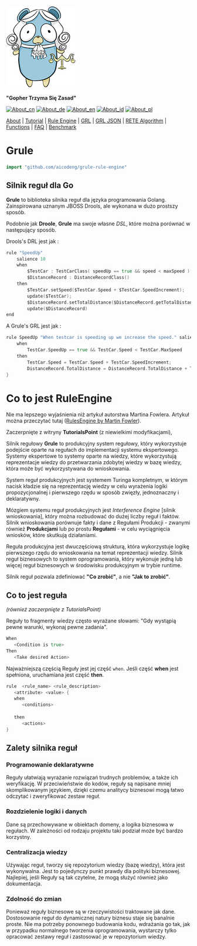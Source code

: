 [![Gopher Holds The Rules](https://github.com/hyperjumptech/grule-rule-engine/blob/master/gopher-grule.png?raw=true)](https://github.com/hyperjumptech/grule-rule-engine/blob/master/gopher-grule.png?raw=true)


__"Gopher Trzyma Się Zasad"__

[![About_cn](https://github.com/yammadev/flag-icons/blob/master/png/CN.png?raw=true)](../cn/About_cn.md)
[![About_de](https://github.com/yammadev/flag-icons/blob/master/png/DE.png?raw=true)](../de/About_de.md)
[![About_en](https://github.com/yammadev/flag-icons/blob/master/png/GB.png?raw=true)](../en/About_en.md)
[![About_id](https://github.com/yammadev/flag-icons/blob/master/png/ID.png?raw=true)](../id/About_id.md)
[![About_pl](https://github.com/yammadev/flag-icons/blob/master/png/PL.png?raw=true)](../pl/About_pl.md)

[About](About_pl.md) | [Tutorial](Tutorial_pl.md) | [Rule Engine](RuleEngine_pl.md) | [GRL](GRL_pl.md) | [GRL JSON](GRL_JSON_pl.md) | [RETE Algorithm](RETE_pl.md) | [Functions](Function_pl.md) | [FAQ](FAQ_pl.md) | [Benchmark](Benchmarking_pl.md)

# Grule

```go
import "github.com/aicodeng/grule-rule-engine"
```

## Silnik reguł dla Go

**Grule** to biblioteka silnika reguł dla języka programowania Golang. Zainspirowana uznanym JBOSS Drools, ale wykonana w dużo prostszy sposób.

Podobnie jak **Droole**, **Grule** ma swoje własne *DSL*, które można porównać w następujący sposób.

Drools's DRL jest jak :

```go
rule "SpeedUp"
    salience 10
    when
        $TestCar : TestCarClass( speedUp == true && speed < maxSpeed )
        $DistanceRecord : DistanceRecordClass()
    then
        $TestCar.setSpeed($TestCar.Speed + $TestCar.SpeedIncrement);
        update($TestCar);
        $DistanceRecord.setTotalDistance($DistanceRecord.getTotalDistance() + $TestCar.Speed)
        update($DistanceRecord)
end
```

A Grule's GRL jest jak :

```go
rule SpeedUp "When testcar is speeding up we increase the speed." salience 10  {
    when
        TestCar.SpeedUp == true && TestCar.Speed < TestCar.MaxSpeed
    then
        TestCar.Speed = TestCar.Speed + TestCar.SpeedIncrement;
        DistanceRecord.TotalDistance = DistanceRecord.TotalDistance + TestCar.Speed;
}
```

# Co to jest RuleEngine

Nie ma lepszego wyjaśnienia niż artykuł autorstwa Martina Fowlera. Artykuł można przeczytać tutaj ([RulesEngine by Martin Fowler](https://martinfowler.com/bliki/RulesEngine.html)).

Zaczerpnięte z witryny **TutorialsPoint** (z niewielkimi modyfikacjami),

Silnik regułowy **Grule** to produkcyjny system regułowy, który wykorzystuje podejście oparte na regułach do implementacji systemu ekspertowego. Systemy ekspertowe to systemy oparte na wiedzy, które wykorzystują reprezentacje wiedzy do przetwarzania zdobytej wiedzy w bazę wiedzy, która może być wykorzystywana do wnioskowania.

System reguł produkcyjnych jest systemem Turinga kompletnym, w którym nacisk kładzie się na reprezentację wiedzy w celu wyrażenia logiki propozycjonalnej i pierwszego rzędu w sposób zwięzły, jednoznaczny i deklaratywny.

Mózgiem systemu reguł produkcyjnych jest *Interference Engine* [silnik wnioskowania], który można rozbudować do dużej liczby reguł i faktów. Silnik wnioskowania porównuje fakty i dane z Regułami Produkcji - zwanymi również **Produkcjami** lub po prostu **Regułami** - w celu wyciągnięcia wniosków, które skutkują działaniami.

Reguła produkcyjna jest dwuczęściową strukturą, która wykorzystuje logikę pierwszego rzędu do wnioskowania na temat reprezentacji wiedzy. Silnik reguł biznesowych to system oprogramowania, który wykonuje jedną lub więcej reguł biznesowych w środowisku produkcyjnym w trybie runtime.

Silnik reguł pozwala zdefiniować **"Co zrobić"**, a nie **"Jak to zrobić"**.

## Co to jest reguła

*(również zaczerpnięte z TutorialsPoint)*

Reguły to fragmenty wiedzy często wyrażane słowami: "Gdy wystąpią pewne warunki, wykonaj pewne zadania".

```go
When
   <Condition is true>
Then
   <Take desired Action>
```

Najważniejszą częścią Reguły jest jej część `when`. Jeśli część **when** jest spełniona, uruchamiana jest część **then**.

```go
rule  <rule_name> <rule_description>
   <attribute> <value> {
   when
      <conditions>

   then
      <actions>
}
```

## Zalety silnika reguł

### Programowanie deklaratywne

Reguły ułatwiają wyrażanie rozwiązań trudnych problemów, a także ich weryfikację. W przeciwieństwie do kodów, reguły są napisane mniej skomplikowanym językiem, dzięki czemu analitycy biznesowi mogą łatwo odczytać i zweryfikować zestaw reguł.

### Rozdzielenie logiki i danych

Dane są przechowywane w obiektach domeny, a logika biznesowa w regułach. W zależności od rodzaju projektu taki podział może być bardzo korzystny.

### Centralizacja wiedzy

Używając reguł, tworzy się repozytorium wiedzy (bazę wiedzy), która jest wykonywalna. Jest to pojedynczy punkt prawdy dla polityki biznesowej. Najlepiej, jeśli Reguły są tak czytelne, że mogą służyć również jako dokumentacja.

### Zdolność do zmian

Ponieważ reguły biznesowe są w rzeczywistości traktowane jak dane. Dostosowanie reguł do dynamicznej natury biznesu staje się banalnie proste. Nie ma potrzeby ponownego budowania kodu, wdrażania go tak, jak w przypadku normalnego tworzenia oprogramowania, wystarczy tylko opracować zestawy reguł i zastosować je w repozytorium wiedzy.
